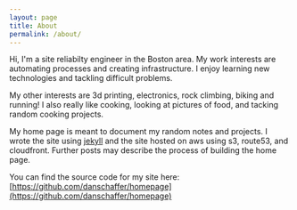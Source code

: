 ```yaml
---
layout: page
title: About
permalink: /about/
---
```


Hi, I'm a site reliabilty engineer in the Boston area.  My work interests are automating processes and creating infrastructure.  I enjoy
learning new technologies and tackling difficult problems.  

My other interests are 3d printing, electronics, rock climbing, biking and running!  I also really like cooking, looking at pictures of food, and tacking random cooking projects.

My home page is meant to document my random notes and projects.  I wrote the site using [jekyll](https://jekyllrb.com/) and the site hosted on aws using s3, route53, and cloudfront.  Further posts may describe the process of building the home page.

You can find the source code for my site here:
[https://github.com/danschaffer/homepage](https://github.com/danschaffer/homepage)
